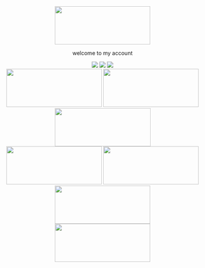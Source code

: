 <div align="center">
 <img src="https://encrypted-tbn0.gstatic.com/images?q=tbn:ANd9GcRMJhPv6dILkJCTW_g-SS1khPhvHWXG1IQU8g&s" height="100" width="250">
 <p> welcome to my account</p>
 <div/>

<div id="start" align="center">
    <img src="http://github-profile-summary-cards.vercel.app/api/cards/profile-details?username=lampochka112&theme=chartreuse_dark"/>
    <img src="http://github-profile-summary-cards.vercel.app/api/cards/repos-per-language?username=lampochka112&theme=chartreuse_dark"/>
    <img src="http://github-profile-summary-cards.vercel.app/api/cards/stats?username=lampochka112&theme=chartreuse_dark">
<div/>

<div>
<img src="https://cdn.jsdelivr.net/gh/devicons/devicon@latest/icons/javascript/javascript-original.svg" height="100" width="250">
<img src="https://cdn.jsdelivr.net/gh/devicons/devicon@latest/icons/html5/html5-original.svg" height="100" width="250">
<img src="https://cdn.jsdelivr.net/gh/devicons/devicon@latest/icons/python/python-original-wordmark.svg"  height="100" width="251">
<div/>

<div>
<img src="https://cdn.jsdelivr.net/gh/devicons/devicon@latest/icons/java/java-plain-wordmark.svg" height="100" width="250">
<img src="https://cdn.jsdelivr.net/gh/devicons/devicon@latest/icons/cplusplus/cplusplus-original.svg" height="100" width="250">
<img src="https://cdn.jsdelivr.net/gh/devicons/devicon@latest/icons/babel/babel-original.svg" height="100" width="250">
<div/>

<div>
<img src= https://a.d-cd.net/421378es-960.jpg height="100" width="250">
<div/>